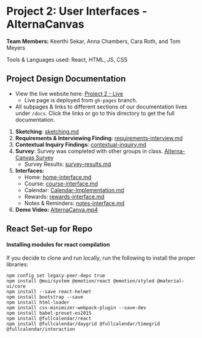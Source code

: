 # Project 2: User Interfaces - AlternaCanvas

**Team Members:** Keerthi Sekar, Anna Chambers, Cara Roth, and Tom Meyers

Tools & Languages used: React, HTML, JS, CSS

## Project Design Documentation

- View the live website here: [Project 2 - Live](https://keerthi-sekar.github.io/Project2-AlternaCanvas/)
  - Live page is deployed from ```gh-pages``` branch.
- All subpages & links to different sections of our documentation lives under ```/docs```. Click the links or go to this directory to get the full documentation.

1. **Sketching**: [sketching.md](https://github.com/keerthi-sekar/Project2-AlternaCanvas/blob/remaining-doc/docs/sketching.md)
2. **Requirements & Interviewing Finding**: [requirements-interview.md](https://github.com/keerthi-sekar/Project2-AlternaCanvas/blob/remaining-doc/docs/requirements-interview.md)
3. **Contextual Inquiry Findings**: [contextual-inquiry.md](https://github.com/keerthi-sekar/Project2-AlternaCanvas/blob/remaining-doc/docs/contextual-inquiry.md)
4. **Survey**: Survey was completed with other groups in class. [Alterna-Canvas Survey](https://docs.google.com/forms/d/e/1FAIpQLSdCoTCshfFVahhmOVMcUVnCNUyPRMft0D5_zsonpazvbmS2vg/viewform?usp=sf_link)
   - Survey Results: [survey-results.md](https://github.com/keerthi-sekar/Project2-AlternaCanvas/blob/main/docs/survey-results.md)
5. **Interfaces:**
   - Home: [home-interface.md](https://github.com/keerthi-sekar/Project2-AlternaCanvas/blob/home-documentation/docs/home-interface.md)
   - Course: [course-interface.md](https://github.com/keerthi-sekar/Project2-AlternaCanvas/blob/main/docs/course-interface.md)
   - Calendar: [Calendar-Implementation.md](https://github.com/keerthi-sekar/Project2-AlternaCanvas/blob/main/docs/Calendar-Implementation.md)
   - Rewards: [rewards-interface.md](https://github.com/keerthi-sekar/Project2-AlternaCanvas/blob/home-documentation/docs/reward-interface.md)
   - Notes & Reminders: [notes-interface.md](https://github.com/keerthi-sekar/Project2-AlternaCanvas/blob/home-documentation/docs/notes-interface.md)
6. **Demo Video:** [AlternaCanva.mp4](https://www.youtube.com/watch?v=nCf_DAOjX1c)


## React Set-up for Repo
#### Installing modules for react compilation

If you decide to clone and run locally, run the following to install the proper libraries:

```
npm config set legacy-peer-deps true
npm install @mui/system @emotion/react @emotion/styled @material-ui/core
npm install --save react-helmet
npm install bootstrap --save
npm install html-loader
npm install css-minimizer-webpack-plugin --save-dev
npm install babel-preset-es2015
npm install @fullcalendar/react
npm install @fullcalendar/daygrid @fullcalendar/timegrid @fullcalendar/interaction
```
